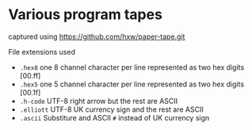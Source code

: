 # Various program tapes

captured using https://github.com/hxw/paper-tape.git

File extensions used

* `.hex8` one 8 channel character per line represented as two hex digits [00.ff]
* `.hex5` one 5 channel character per line represented as two hex digits [00.1f]
* `.h-code` UTF-8 right arrow but the rest are ASCII
* `.elliott` UTF-8 UK currency sign and the rest are ASCII
* `.ascii` Substiture and ASCII `#` instead of UK currency sign

